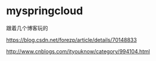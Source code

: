 # myspringcloud


跟着几个博客玩的

https://blog.csdn.net/forezp/article/details/70148833

http://www.cnblogs.com/ityouknow/category/994104.html
